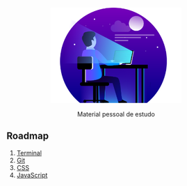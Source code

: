 <p align="center" >
  <img src="img/web-developer.png" width="300">
</p>


<p align="center">Material pessoal de estudo</p>

## Roadmap

1. [Terminal](/1_Terminal/1_DicasTerminal.md)
2. [Git](/2_Git/2_Git.md)
3. [CSS](/3_CSS/3_CSS.md)
4. [JavaScript](/4_JavaScript/4_JavaScript.md)